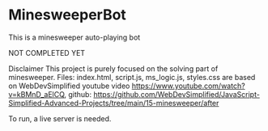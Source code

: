 # MinesweeperBot
This is a minesweeper auto-playing bot

NOT COMPLETED YET

Disclaimer This project is purely focused on the solving part of minesweeper. Files: index.html, script.js, ms_logic.js, styles.css are based on WebDevSimplified youtube video https://www.youtube.com/watch?v=kBMnD_aElCQ, github: https://github.com/WebDevSimplified/JavaScript-Simplified-Advanced-Projects/tree/main/15-minesweeper/after

To run, a live server is needed.
